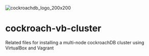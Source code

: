 ![cockroachdb_logo_200x200](https://cloud.githubusercontent.com/assets/17366371/15595199/081080f4-2411-11e6-8ec8-e5f385b7a994.png)
# cockroach-vb-cluster
Related files for installing a multi-node cockroachDB cluster using VirtualBox and Vagrant
